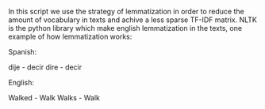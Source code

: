 
In this script we use the strategy of lemmatization in order to reduce the amount of vocabulary in texts and achive a less sparse TF-IDF matrix. NLTK is the python library which make english lemmatization in the texts, one example of how lemmatization works:

Spanish:

dije - decir 
dire - decir 

English:

Walked - Walk 
Walks - Walk
